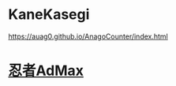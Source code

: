 # KaneKasegi
https://auag0.github.io/AnagoCounter/index.html

# <a href="https://admax.shinobi.jp/">忍者AdMax</a>
